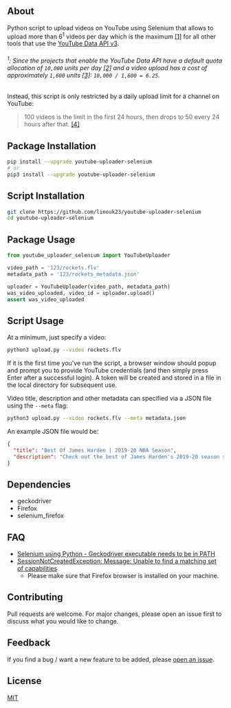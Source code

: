 ## About
Python script to upload videos on YouTube using Selenium
that allows to upload more than 6<sup>1</sup> videos per day 
which is the maximum [[1]](https://github.com/tokland/youtube-upload/issues/268) for all other tools that use the [YouTube Data API v3](https://developers.google.com/youtube/v3).

###### <sup>1</sup>: Since the projects that enable the YouTube Data API have a default quota allocation of `10,000` units per day [[2]](https://developers.google.com/youtube/v3/getting-started#calculating-quota-usage) and a video upload has a cost of approximately `1,600` units [[3]](https://developers.google.com/youtube/v3/getting-started#quota): `10,000 / 1,600 = 6.25`.

Instead, this script is only restricted by a daily upload limit for a channel on YouTube:
> 100 videos is the limit in the first 24 hours, then drops to 50 every 24 hours after that. [[4]](https://support.google.com/youtube/thread/1187675?hl=en)

## Package Installation
```bash
pip install --upgrade youtube-uploader-selenium
# or
pip3 install --upgrade youtube-uploader-selenium
```

## Script Installation

```bash
git clone https://github.com/linouk23/youtube-uploader-selenium
cd youtube-uploader-selenium
```

## Package Usage
```python
from youtube_uploader_selenium import YouTubeUploader

video_path = '123/rockets.flv'
metadata_path = '123/rockets_metadata.json'

uploader = YouTubeUploader(video_path, metadata_path)
was_video_uploaded, video_id = uploader.upload()
assert was_video_uploaded
```

## Script Usage
At a minimum, just specify a video:

```bash
python3 upload.py --video rockets.flv
```

If it is the first time you've run the script, a browser window should popup and prompt you to provide YouTube credentials (and then simply press <it>Enter</it> after a successful login).
A token will be created and stored in a file in the local directory for subsequent use.

Video title, description and other metadata can specified via a JSON file using the `--meta` flag:
```bash
python3 upload.py --video rockets.flv --meta metadata.json
```

An example JSON file would be:
```json
{
  "title": "Best Of James Harden | 2019-20 NBA Season",
  "description": "Check out the best of James Harden's 2019-20 season so far!"
}
```

## Dependencies
* geckodriver
* Firefox
* selenium_firefox

## FAQ
* [Selenium using Python - Geckodriver executable needs to be in PATH](https://stackoverflow.com/questions/40208051/selenium-using-python-geckodriver-executable-needs-to-be-in-path)
* [SessionNotCreatedException: Message: Unable to find a matching set of capabilities](https://stackoverflow.com/questions/47782650/selenium-common-exceptions-sessionnotcreatedexception-message-unable-to-find-a)
   * Please make sure that Firefox browser is installed on your machine.

## Contributing
Pull requests are welcome. For major changes, please open an issue first to discuss what you would like to change.

## Feedback
If you find a bug / want a new feature to be added, please [open an issue](https://github.com/tokland/youtube-upload/issues).

## License
[MIT](https://choosealicense.com/licenses/mit/)